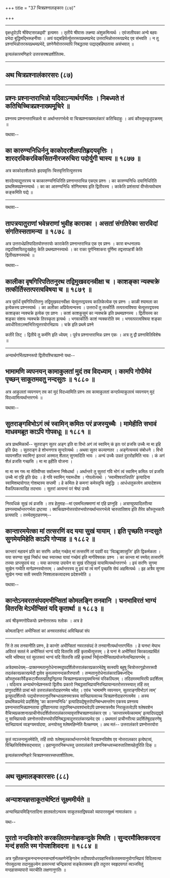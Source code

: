 +++
title = "37 चित्रप्रश्नालङ्कारः (८७)"

+++


------------------------------------------------------------------------

वृक्षधूपोऽपि श्रीवेष्टसरळद्रवौ' इत्यमरः । तृतीये श्रीवासः लक्ष्म्या
अंशुकमित्यर्थः । एवंजातीयका अन्ये बहवः प्रभेदा बुद्धिमद्भिरूहनीयाः । अयं
पद्यबहिर्वर्त्युत्तररूपप्रथमप्रभेद उत्तराभिन्नोत्तररूपप्रभेद एव संभवति ।
न तु प्रश्नाभिन्नोत्तररूपप्रथमप्रभेदे, प्रश्नेनैवोत्तरस्यापि निबद्धतया
पद्याद्बहिष्ठताया असंभवात् ॥

इत्यलंकारमणिहारे उत्तरसरष्षडशीतितमः.

------------------------------------------------------------------------

## अथ चित्रप्रश्नालंकारसरः (८७)

------------------------------------------------------------------------

## 

## 

## प्रश्नः प्रश्नान्तराभिन्नो यदिवाऽन्यार्थगर्भितः । निबध्यते तं कतिचिच्चित्रप्रश्नाख्यमूचिरे ॥

प्रश्नस्य प्रश्नान्तराभिन्नत्वे वा अर्थान्तरगर्भत्वे वा
चित्रप्रश्नाख्यमलंकारं कतिचिदाहुः । अयं कौस्तुभकृदुपक्रमम् ॥

यथावा--



## का कारुण्यनिधिर्ननु काकोदरशैलपतिहृदयवृत्तिः । शारदरविकरविकसितनीरजरुचिरा पदोर्युगी चास्य ॥ १८७७ ॥

अत्र काकोदरशैलपतेः हृदयवृत्तिः चित्तवृत्तिरित्युत्तरस्य

शारदेत्याद्युत्तरस्य च काकारुण्यनिधिरिति प्रश्नान्तराभिन्न एकएव प्रश्नः
। का कारुण्यनिधिः दयानिधिरिति प्राथमिक्यप्रश्नस्यार्थः । का का
आरुण्यनिधिः शोणिमाश्रय इति द्वितीयस्य । काकेति प्रशंसायां वीप्सेत्यवोचाम
कङ्कमिति पद्ये ॥

------------------------------------------------------------------------

यथावा--



## तापत्रयातुराणां भवेन्नराणां भुवीह काराका । असतां संगतिरेका सारविदां संगतिस्सतामन्या ॥ १८७८ ॥

अत्र उत्तरार्धप्रतिपादितयोरुत्तरयोः काराकेति प्रश्नान्तराभिन्न एक एव
प्रश्नः । कारा बन्धनालयः तद्वदतिशयितदुःखहेतुः केति प्रथमप्रश्नस्यार्थः ।
का राका पूर्णनिशाकरा पूर्णिमा तद्वत्तापहर्त्री केति
द्वितीयप्रश्नस्यार्थः ॥

यथावा--



## कालीका वृषगिरिपतितनुरथ तद्विमुखवदनवीक्षा च । काशङ्का न्यक्चक्रे तत्कीर्तिस्तत्परत्वविषया च ॥ १८७९ ॥

अत्र पूर्वार्धे वृषगिरिपतितनुः तद्विमुखवदनवीक्षा चेत्युत्तरद्वयस्य
कालिकेत्येक एव प्रश्नः । काळी श्यामला का इत्येकस्य प्रश्नस्यार्थः । का
अलीका अप्रियेत्यन्यस्य । उत्तरार्धे तु तत्कीर्तिः तत्परत्वविषया
चेत्युत्तरद्वयस्य काशङ्का न्यक्चक्रे इत्येक एव प्रश्नः । काशं काशकुसुमं
का न्यक्चक्रे इति प्रथमप्रश्नस्य । द्वितीयस्य का शङ्का संशयः न्यक्चक्रे
तिरस्कृता इत्यर्थः । भगवत्कीर्तिः काशं न्यक्करोति स्म । भगवत्परत्वविषया
शङ्का अवधीरिताऽस्माभिरित्युत्तरयोरभिप्रायः । चक्रे इति प्रथमे प्रश्ने

कर्तरि लिट् । द्वितीये तु कर्मणि इति ध्येयम् । पूर्वत्र
प्रश्नान्तराभिन्नः प्रश्न एकः । अत्र तु द्वौ प्रश्नावितिविशेषः ॥

------------------------------------------------------------------------

अन्यार्थगर्भितप्रश्नरूपो द्वितीयश्चित्रप्रश्नो यथा--



## भामामणि व्यपनयन् कामाकुलतां मुदं तव विदध्याम् । कामपि गोपीमेवं पृच्छन् साकूतमवतु नन्दसुतः ॥ १८८० ॥

अत्र आकुलतां व्यपनयन् तव कां मुदं विदध्यामिति प्रश्नः तव कामाकुलतां
कन्दर्पव्याकुलत्वं व्यपनयन् मुदं विदध्यामित्यर्थान्तरगर्भः ॥

यथावा--



## सुतराङ्गविभोऽगं त्वं स्वामिन् कमितः परं व्रजस्युच्चैः । मामेहीति सभावं माधवमब्रूत काऽपि गोपवधूः ॥ १८८१ ॥

अत्र प्राथमिकार्थे-- सुतराङ्ग सुतर अङ्ग इति वा विभो अगं त्वं स्वामिन्
कं इतः परं व्रजसि उच्चैः मा मा इहि इति छेदः । सुतराङ्ग हे शोभनगात्र
सुन्दरेत्यर्थः । अथवा सुतर कल्याणतर । अङ्गेत्यव्ययं संबोधने । विभो
व्यापनशील स्वामिन्! इतःपरं अस्मात् शैलात् सुगमादिति भावः । अन्यं उच्चैः
उन्नतं दुरारोहमिति भावः । कं अगं शैलं व्रजसि गच्छसि । मा मा इहीति योजना
।

मा मा स्म गमः मा मेतिवीप्सा सर्वात्मना निषेधार्था । अर्थान्तरे तु सुतरां
गवि भोगं त्वं स्वामिन् कमितः परं व्रजसि उच्चैः मां एहि इति छेदः । हे गवि
स्वामिन् गवामधीश । गोपलोत्यर्थः । ‘स्वामीश्वराधिपति' इत्यादिना
स्वामिशब्दयोगात् गोशब्दस्य सप्तमी । हे कमितः हे कमन! कमेस्तृचि संबुद्धिः
। आर्धधातुकत्वेन आयादेशस्य वैकल्पिकत्वादिह तदभावः । सुतरां अत्यन्तं परं
श्रेष्ठं उच्चैः

------------------------------------------------------------------------

निरवधिकं सुखं त्वं व्रजसि । तत्र हेतुमाह--मां एवमभिलषमाणां मां एहि
प्राप्नुहि । अत्राप्युपपादितरीत्या प्रश्नस्यार्थान्तरगर्भता द्रष्टव्या ।
क्वचित्प्रश्नोत्तरयोरुभयोरप्यर्थान्तरगर्भत्वे चारुतातिशय इति तैरेव
कौस्तुभकारैः प्रत्यपादि । तस्येदमुदाहरणम्--



## कान्तारमयेत्का मां तत्सरणिं वद यया सुखं यायाम् । इति पृच्छति नन्दसुते सुगमेयमिहेति काऽपि गोप्याह ॥ १८८२ ॥

कान्तारं महावनं प्रति का सरणिः अयेत् गच्छेत् मां तत्सरणिं तां पदवीं वद
'चिञ्ब्रूञ्शासुजि’ इति द्विकर्मकता । यया सरण्या सुखं निर्बाधं यथा
स्यात्तथा यायां गच्छेयं इति मार्गविषयकः प्रश्नः । का कान्ता मां रमयेत्
तत्सरणिं तस्याः प्राप्त्युपायं वद । यया कान्तया उपायेन वा सुखं रतिसुखं
यायामित्यर्थान्तरगर्भः । इयं सरणिः सुगमा सुखेन गम्येति
मार्गप्रश्नस्योत्तरम् । अर्थान्तरस्य तु इयं यां त्वं मार्गं पृच्छसि सेयं
अहमित्यर्थः । इह अत्रैव सुगमा सुखेन गम्या सती रमयति निश्शलाकत्वादस्य
प्रदेशस्येति ॥

यथावा--



## कान्तेऽनवरतसंपदमभीप्सितां कोमलङ्गि तनवानि । घनभाविरतं भाग्यं वितरसि मेऽभीप्सितं यदि कृतार्था ॥ १८८३ ॥

अयं श्रीकृष्णगोपिकयोः प्रश्नोत्तररूपः श्लोकः । अत्र हे

कोमलाङ्गि! अभीप्सितां कां अनवरतसंपदं अविच्छिन्नां संप

------------------------------------------------------------------------

त्तिं ते तव तनवानीति प्रश्नः, हे कान्ते! अभीप्सितां नवरतसंपदं ते
तनवानीत्यर्थान्तरगर्भितः । हे घनभ! मेघाभ अविरतं सततं मे अभीप्सितं भाग्यं
यदि वितरसि तर्हि कृतार्थेत्युत्तरम् । हे घन! मे अभीप्सितं
चिरकालप्रार्थितं भावि भविष्यत् रतं सुरतरूपं भाग्यं यदि वितरसि तर्हि
कृतार्था निर्वृत्ताभीप्सितप्रयोजनेत्यभिप्रायगर्भम् ॥

अत्रेदमवधेयम्--प्राक्तनमतानुरोधेनास्मदुपदर्शितोत्तरालंकारप्रकारभेदेषु
सत्स्वपि बहुषु चित्रोत्तरगूढोत्तररूपौ तदलंकारप्रकारप्रभेदौ द्वावेव
कुवलयानन्दकारैरुपात्तौ । तन्मतानुरोधेनालंकारान्निबध्नद्भिः
कौस्तुभकारैर्वेङ्कटार्यैस्तत्प्रतिद्वन्द्वितया
चित्रप्रश्नप्रकारद्वयमभिनवं परिकल्पितम् । तदिदमस्माभिरपि प्रदर्शितम् ।
यदित्वत्र अन्यार्थगर्भप्रश्नरूपो द्वितीयः प्रकारो
निबद्धसाभिप्रायनिरभिप्रायान्यतरोत्तरस्स्यात् तर्हि तत् प्रागुपदर्शिते
प्राचां मते उत्तरालंकारोदाहरणमेव भवेत् । एवंच 'भामामणि व्यपनयन,
सुतराङ्गविभोऽगं त्वम्’ इत्युपदर्शितयोः
पद्ययोरुत्तरानुपनिबन्धात्प्रश्नमात्रस्य साभिप्रायत्वाच्च
चित्रप्रश्नोदाहरणत्वमेव । अस्य प्राथमिकप्रभेदे प्रदर्शितेषु 'का
कारुण्यनिधिः' इत्यादिपद्येषूत्तरोपनिबन्धमन्तरेण एकस्य प्रश्नस्य
प्रश्नान्तराभिन्नप्रश्नताया दुर्विज्ञानतया तदुपनिबन्धावश्यंभावेऽपि
प्रश्नमात्रस्यैव निराकूतत्वेऽपि श्लेषवशेन
वैचित्र्यप्रकाशनात्प्राचीनोपदर्शितोत्तरालंकारव्यावृत्तश्चित्रप्रश्नालंकार
एव । ‘कान्तारमयेत्कामाम्’ इत्यादिपद्यद्वये तु साभिप्राययोः
प्रश्नोत्तरयोरुभयोरपिनिबद्धत्वादुत्तरालंकारप्रभेद एव । प्रथमतरं
प्राचीनरीत्या प्रदर्शितेषूदाहरणेषु साभिप्रायत्वं व्यङ्ग्यमर्यादया,
अनयोस्तु श्लेषमहिम्नेति वैलक्षण्यम् । अथ मतं-- उत्तरालंकारे
प्रश्नोत्तरयोरा

------------------------------------------------------------------------

कूतं व्यञ्जनामूलमेवेति, तर्हि तयोः श्लेषमूलकार्थान्तरगर्भत्वे
चित्रप्रश्नविशेष एव नोत्तरालकार इत्येष्टव्यं, विच्छित्तिविशेषसद्भावात् ।
इहाप्युत्तरनिबन्धस्तु उत्तरालंकारे प्रश्ननिबन्धवच्चारुतातिशयहेतुरिति
दिक् ॥

इत्यलंकारमणिहारे चित्रप्रश्नसरस्सप्ताशीतितमः.

------------------------------------------------------------------------

## अथ सूक्ष्मालङ्कारसरः (८८)

------------------------------------------------------------------------



## अन्याशयज्ञसाकूतचेष्टितं सूक्ष्ममीर्यते ॥

अन्याभिप्रायमिङ्गितादिना ज्ञातवतोऽन्यस्य साकूतस्तद्विषयको
व्यापारस्सूक्ष्मं नामालंकारः ॥

यथा--



## पुरतो नन्दकिशोरे करकलितमनोज्ञकन्दुके मिषति । सुन्दरमौक्तिकरदना मन्दं हसति स्म गोपशशिवदना ॥ १८८४ ॥

अत्र गृहीतकन्दुकनन्दनन्दनसन्दर्शनलक्षणेनेङ्गितेन
तदीयपयोधरग्रहाभिसंकेतसमयानुयोगाभिप्रायं विदितवत्या गोपसुदत्या
तदानुकूल्येन प्रसरन्त्यां चन्द्रिकायां सङ्केतसमय इति तदुत्तर स्वहृदयगतं
व्यञ्जयितुं मन्दहासव्यापारो व्यरचीति लक्षणानुगतिः ॥

